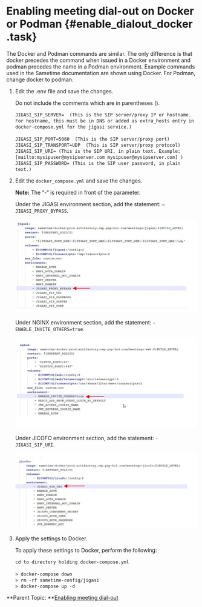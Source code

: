 # Enabling meeting dial-out on Docker or Podman {#enable_dialout_docker .task}

The Docker and Podman commands are similar. The only difference is that docker precedes the command when issued in a Docker environment and podman precedes the name in a Podman environment. Example commands used in the Sametime documentation are shown using Docker. For Podman, change docker to podman.

1.  Edit the .env file and save the changes.

    Do not include the comments which are in parentheses \(\).

    ``` {#codeblock_cy2_2vy_mvb}
    JIGASI_SIP_SERVER=  (This is the SIP server/proxy IP or hostname. For hostname, this must be in DNS or added as extra_hosts entry in docker-compose.yml for the jigasi service.)
    
    JIGASI_SIP_PORT=5060  (This is the SIP server/proxy port)
    JIGASI_SIP_TRANSPORT=UDP  (This is SIP server/proxy protocol)
    JIGASI_SIP_URI= (This is the SIP URI, in plain text. Example: [mailto:mysipuser@mysipserver.com mysipuser@mysipserver.com] )
    JIGASI_SIP_PASSWORD= (This is the SIP user password, in plain text.)
    
    ```

2.  Edit the `docker_compose.yml` and save the changes.

    **Note:** The “-“ is required in front of the parameter.

    Under the JIGASI environment section, add the statement: `– JIGASI_PROXY_BYPASS`.

    ![Portion of docker_compose.yml file showing change to JIGASI environment section](Images/jigasi.png)

    Under NGINX environment section, add the statement: `- ENABLE_INVITE_OTHERS=true`.

    ![Portion of docker_compose.yml file showing change to NGINX environment section](Images/enable.png)

    Under JICOFO environment section, add the statement: `- JIGASI_SIP_URI`.

    ![Portion of docker_compose.yml file showing change to JICOFO environment section](Images/jicofo.png)

3.  Apply the settings to Docker.

    To apply these settings to Docker, perform the following:

    ``` {#codeblock_hy2_2vy_mvb}
    cd to directory holding docker-compose.yml
    
    > docker-compose down
    > rm -rf sametime-config/jigasi
    > docker-compose up -d
    ```


**Parent Topic:  **[Enabling meeting dial-out](enable_dial_out.md)

